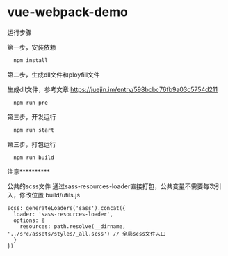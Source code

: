 # vue-webpack-demo

运行步骤

第一步，安装依赖
```sh
  npm install
```

第二步，生成dll文件和ployfill文件

生成dll文件，参考文章 https://juejin.im/entry/598bcbc76fb9a03c5754d211
```sh
  npm run pre
```

第三步，开发运行

```sh
  npm run start
```

第三步，打包运行

```sh
  npm run build
```


注意**********

公共的scss文件 通过sass-resources-loader直接打包，公共变量不需要每次引入，修改位置 build/utils.js
```$xslt
scss: generateLoaders('sass').concat({
  loader: 'sass-resources-loader',
  options: {
    resources: path.resolve(__dirname, '../src/assets/styles/_all.scss') // 全局scss文件入口
  }
})
```
